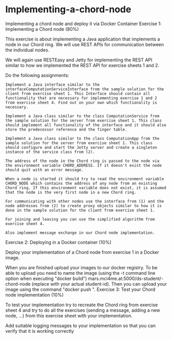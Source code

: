 # Implementing-a-chord-node
Implementing a chord node and deploy it via Docker Container
Exercise 1: Implementing a Chord node (80%)

This exercise is about implementing a Java application that implements a node in our Chord ring. We will use REST APIs for communication between the individual nodes.

We will again use RESTEasy and Jetty for implementing the REST API similar to how we implemented the REST API for exercise sheets 1 and 2.

Do the following assignments:

    Implement a Java interface similar to the interfaceComputationServiceInterface from the sample solution for the client from exercise sheet 1. This Interface should contain all functionality that are necessary for implementing exercise 1 and 2 from exercise sheet 4. Find out on your own which functionality is necessary.

    Implement a Java class similar to the class ComputationService from the sample solution for the server from exercise sheet 1. This class should implement all functionality of the interface and it should also store the predecessor reference and the finger table.

    Implement a Java class similar to the class ComputationApp from the sample solution for the server from exercise sheet 1. This class should configure and start the Jetty server and create a singleton instance of the service class from (2).

    The address of the node in the Chord ring is passed to the node via the environment variable CHORD_ADDRESS. If it doesn't exist the node should quit with an error message.

    When a node is started it should try to read the environment variable CHORD_NODE which contains the address of any node from an existing Chord ring. If this environment variable does not exist, it is assumed that the node is the very first node in a new Chord ring.

    For communicating with other nodes use the interface from (1) and the node addresses from (2) to create proxy objects similar to how it is done in the sample solution for the client from exercise sheet 1.

    For joining and leaving you can use the simplified algorithm from exercise sheet 4.

    Also implement message exchange in our Chord node implementation.
Exercise 2: Deploying in a Docker container (10%)

Deploy your implementation of a Chord node from exercise 1 in a Docker image.

When you are finished upload your images to our docker registry. To be able to upload you need to name the image (using the -t command line option when executing "docker build") mars.mci4me.at:5000/ds-student/<your-student-id>-chord-node (replace <your-student-id> with your actual student-id). Then you can upload your image using the command "docker push <image-name>".
Exercise 3: Test your Chord node implementation (10%)

To test your implementation try to recreate the Chord ring from exercise sheet 4 and try to do all the exercises (sending a message, adding a new node, ...) from this exercise sheet with your implementation.

Add suitable logging messages to your implementation so that you can verify that it is working correctly
